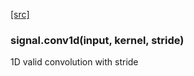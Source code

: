 
<a class="entityLink" href="https://github.com/soumith/torch-signal/blob/272138111678b6da3f3a873204b4cb14aaef2e37/convolution.lua#L6">[src]</a>
<a name="signal.conv1d"></a>


### signal.conv1d(input, kernel, stride) ###

1D valid convolution with stride
